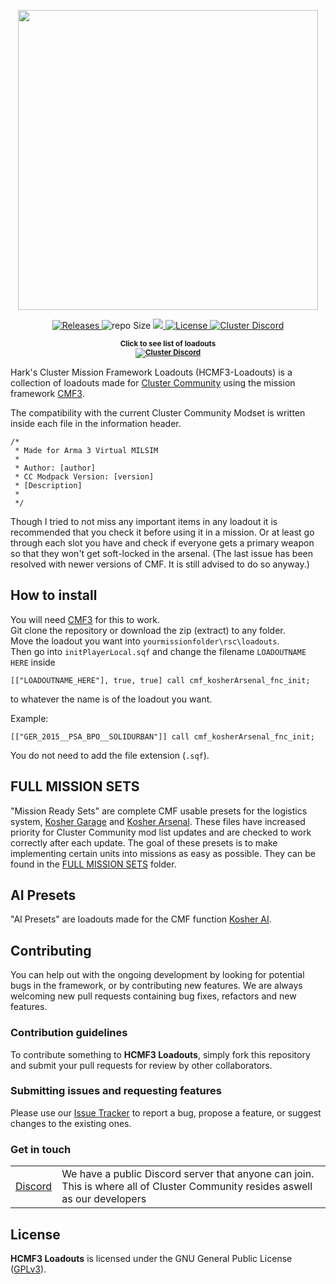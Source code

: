 <p align="center">
    <img src="https://raw.githubusercontent.com/clustermod/HCMF3-Loadouts/master/extras/assets/logo/black/cmf3_logo_trans.png" width="480">
</p>

<p align="center">
    <a href="https://github.com/Tapawingo/HCMF3-Loadouts/releases">
        <img src="https://img.shields.io/github/v/release/clustermod/HCMF3-Loadouts?style=flat-square" alt="Releases">
    </a>
    <a>
        <img src="https://img.shields.io/github/repo-size/clustermod/HCMF3-Loadouts?style=flat-square" alt="repo Size">
    </a>
    <a href="https://github.com/clustermod/HCMF3-Loadouts/issues" alt="Issue Tracker">
        <img src="https://img.shields.io/github/issues-raw/clustermod/HCMF3-Loadouts?style=flat-square">
    </a>
    <a href="https://github.com/clustermod/HCMF3-Loadouts/blob/master/LICENSE">
        <img src="https://img.shields.io/github/license/clustermod/HCMF3-Loadouts?style=flat-square" alt="License">
    </a>
    <a href="https://discord.gg/MBP64PWz">
        <img src="https://img.shields.io/badge/Discord-Join-darkviolet.svg?style=flat-square" alt="Cluster Discord"">
    </a>
</p>

<p align="center">
    <sup><strong>Click to see list of loadouts<br/>
    <a href="https://github.com/clustermod/Harks-CMF3-Loadouts/blob/standardizationExample/loadouts/README.md">
        <img src="https://img.shields.io/badge/Loadout_List-orange?style=flat-square" alt="Cluster Discord"">
    </a></strong></sup>
</p>

Hark's Cluster Mission Framework Loadouts (HCMF3-Loadouts) is a collection of loadouts made for [Cluster Community](https://cluster-community.com/) using the mission framework [CMF3](https://github.com/clustermod/CMF3).

The compatibility with the current Cluster Community Modset is written inside each file in the information header.
```sqf
/*
 * Made for Arma 3 Virtual MILSIM
 *
 * Author: [author]
 * CC Modpack Version: [version]
 * [Description]
 *
 */
```

Though I tried to not miss any important items in any loadout it is recommended that you check it before using it in a mission. 
Or at least go through each slot you have and check if everyone gets a primary weapon so that they won't get soft-locked in the arsenal. 
(The last issue has been resolved with newer versions of CMF. It is still advised to do so anyway.)

## How to install
You will need [CMF3](https://github.com/clustermod/CMF3) for this to work.                                                                           
Git clone the repository or download the zip (extract) to any folder.                                                         
Move the loadout you want into `yourmissionfolder\rsc\loadouts`.                                      
Then go into `initPlayerLocal.sqf` and change the filename `LOADOUTNAME HERE` inside 
```sqf
[["LOADOUTNAME_HERE"], true, true] call cmf_kosherArsenal_fnc_init;
```
to whatever the name is of the loadout you want.

Example:
```sqf
[["GER_2015__PSA_BPO__SOLIDURBAN"]] call cmf_kosherArsenal_fnc_init;
```
You do not need to add the file extension (`.sqf`). 

## FULL MISSION SETS
"Mission Ready Sets" are complete CMF usable presets for the logistics system, [Kosher Garage](https://wiki.cluster-community.com/index.php?title=Category:CMF3:_kosherGarage) and [Kosher Arsenal](https://wiki.cluster-community.com/index.php?title=Category:CMF3:_kosherArsenal).
These files have increased priority for Cluster Community mod list updates and are checked to work correctly after each update. 
The goal of these presets is to make implementing certain units into missions as easy as possible. They can be found in the [FULL MISSION SETS](https://github.com/PervonHarke/Harks-CMF3-Loadouts/tree/master/Full%20Mission%20Sets) folder.

## AI Presets
"AI Presets" are loadouts made for the CMF function [Kosher AI](https://wiki.cluster-community.com/index.php?title=cmf_kosherArsenal_fnc_kosherAI).

## Contributing
You can help out with the ongoing development by looking for potential bugs in the framework, or by contributing new features. We are always welcoming new pull requests containing bug fixes, refactors and new features.

### Contribution guidelines
To contribute something to **HCMF3 Loadouts**, simply fork this repository and submit your pull requests for review by other collaborators.

### Submitting issues and requesting features
Please use our [Issue Tracker](https://github.com/Tapawingoclustermod/HCMF3-Loadouts/issues) to report a bug, propose a feature, or suggest changes to the existing ones.

### Get in touch
<table>
  <tr>
    <td><a href="https://discord.com/invite/6Sq6hDgbGF">Discord</a></td>
    <td>We have a public Discord server that anyone can join. This is where all of Cluster Community resides aswell as our developers</td>
  </tr>
</table>

## License
**HCMF3 Loadouts** is licensed under the GNU General Public License ([GPLv3](https://github.com/clustermod/HCMF3-Loadouts/blob/master/LICENSE)).
